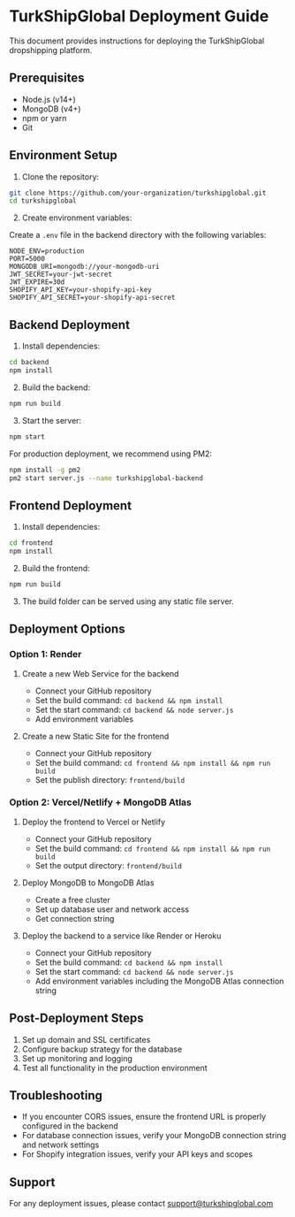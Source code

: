 # TurkShipGlobal Deployment Guide

This document provides instructions for deploying the TurkShipGlobal dropshipping platform.

## Prerequisites

- Node.js (v14+)
- MongoDB (v4+)
- npm or yarn
- Git

## Environment Setup

1. Clone the repository:
```bash
git clone https://github.com/your-organization/turkshipglobal.git
cd turkshipglobal
```

2. Create environment variables:

Create a `.env` file in the backend directory with the following variables:
```
NODE_ENV=production
PORT=5000
MONGODB_URI=mongodb://your-mongodb-uri
JWT_SECRET=your-jwt-secret
JWT_EXPIRE=30d
SHOPIFY_API_KEY=your-shopify-api-key
SHOPIFY_API_SECRET=your-shopify-api-secret
```

## Backend Deployment

1. Install dependencies:
```bash
cd backend
npm install
```

2. Build the backend:
```bash
npm run build
```

3. Start the server:
```bash
npm start
```

For production deployment, we recommend using PM2:
```bash
npm install -g pm2
pm2 start server.js --name turkshipglobal-backend
```

## Frontend Deployment

1. Install dependencies:
```bash
cd frontend
npm install
```

2. Build the frontend:
```bash
npm run build
```

3. The build folder can be served using any static file server.

## Deployment Options

### Option 1: Render

1. Create a new Web Service for the backend
   - Connect your GitHub repository
   - Set the build command: `cd backend && npm install`
   - Set the start command: `cd backend && node server.js`
   - Add environment variables

2. Create a new Static Site for the frontend
   - Connect your GitHub repository
   - Set the build command: `cd frontend && npm install && npm run build`
   - Set the publish directory: `frontend/build`

### Option 2: Vercel/Netlify + MongoDB Atlas

1. Deploy the frontend to Vercel or Netlify
   - Connect your GitHub repository
   - Set the build command: `cd frontend && npm install && npm run build`
   - Set the output directory: `frontend/build`

2. Deploy MongoDB to MongoDB Atlas
   - Create a free cluster
   - Set up database user and network access
   - Get connection string

3. Deploy the backend to a service like Render or Heroku
   - Connect your GitHub repository
   - Set the build command: `cd backend && npm install`
   - Set the start command: `cd backend && node server.js`
   - Add environment variables including the MongoDB Atlas connection string

## Post-Deployment Steps

1. Set up domain and SSL certificates
2. Configure backup strategy for the database
3. Set up monitoring and logging
4. Test all functionality in the production environment

## Troubleshooting

- If you encounter CORS issues, ensure the frontend URL is properly configured in the backend
- For database connection issues, verify your MongoDB connection string and network settings
- For Shopify integration issues, verify your API keys and scopes

## Support

For any deployment issues, please contact support@turkshipglobal.com
